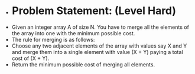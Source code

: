 - # Problem Statement: (Level Hard)
- Given an integer array A of size N. You have to merge all the elements of the array into one with the minimum possible cost.
- The rule for merging is as follows:
- Choose any two adjacent elements of the array with values say X and Y and merge them into a single element with value (X + Y) paying a total cost of (X + Y).
- Return the minimum possible cost of merging all elements.
